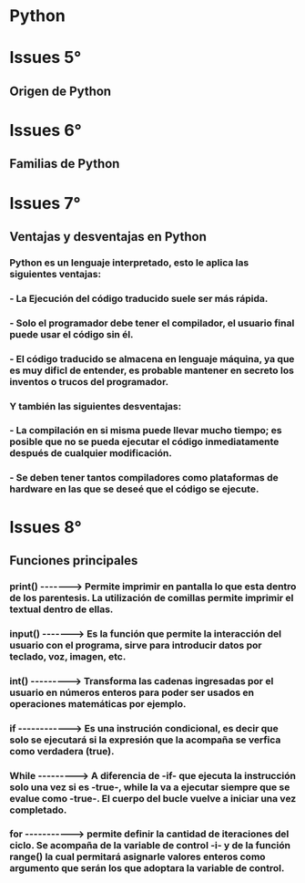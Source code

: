 # Python

# Issues 5°

## Origen de Python

# Issues 6°

## Familias de Python

# Issues 7°

## Ventajas y desventajas en Python

### Python es un lenguaje interpretado, esto le aplica las siguientes ventajas:

### - La Ejecución del código traducido suele ser más rápida.
### - Solo el programador debe tener el compilador, el usuario final puede usar el código sin él.
### - El código traducido se almacena en lenguaje máquina, ya que es muy dificl de entender, es probable mantener en secreto los inventos o trucos del programador.

### Y también las siguientes desventajas:

### - La compilación en si misma puede llevar mucho tiempo; es posible que no se pueda ejecutar el código inmediatamente después de cualquier modificación.
### - Se deben tener tantos compiladores como plataformas de hardware en las que se deseé que el código se ejecute.
    

# Issues 8°

## Funciones principales

### print() -------> Permite imprimir en pantalla lo que esta dentro de los parentesis. La utilización de comillas permite imprimir el textual dentro de ellas.
### input() -------> Es la función que permite la interacción del usuario con el programa, sirve para introducir datos por teclado, voz, imagen, etc.
### int() ---------> Transforma las cadenas ingresadas por el usuario en números enteros para poder ser usados en operaciones matemáticas por ejemplo.
### if ------------> Es una instrución condicional, es decir que solo se ejecutará si la expresión que la acompaña se verfica como verdadera (true).
### While ---------> A diferencia de -if- que ejecuta la instrucción solo una vez si es -true-, while la va a ejecutar siempre que se evalue como -true-. El cuerpo del bucle vuelve a iniciar una vez completado.
### for -----------> permite definir la cantidad de iteraciones del ciclo. Se acompaña de la variable de control -i- y de la función range() la cual permitará asignarle valores enteros como argumento que serán los que adoptara la variable de control.
